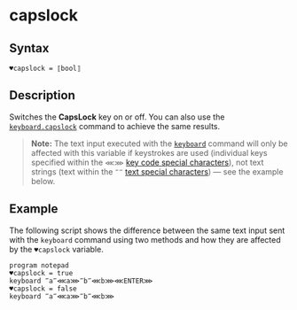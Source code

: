 # capslock

## Syntax

```G1ANT
♥capslock = ⟦bool⟧
```

## Description

Switches the **CapsLock** key on or off. You can also use the [`keyboard.capslock`](https://manual.g1ant.com/link/G1ANT.Language/G1ANT.Addon.Core/Commands/KeyboardCapsLockCommand.md) command to achieve the same results.

> **Note:** The text input executed with the [`keyboard`](https://manual.g1ant.com/link/G1ANT.Language/G1ANT.Addon.Core/Commands/KeyboardCommand.md) command will only be affected with this variable if keystrokes are used (individual keys specified within the `⋘⋙` [key code special characters](https://manual.g1ant.com/link/G1ANT.Manual/appendices/special-characters/key-code.md)), not text strings (text within the `‴‴` [text special characters](https://manual.g1ant.com/link/G1ANT.Manual/appendices/special-characters/text.md)) — see the example below.

## Example

The following script shows the difference between the same text input sent with the `keyboard` command using two methods and how they are affected by the `♥capslock` variable.

```G1ANT
program notepad
♥capslock = true
keyboard ‴a‴⋘a⋙‴b‴⋘b⋙⋘ENTER⋙
♥capslock = false
keyboard ‴a‴⋘a⋙‴b‴⋘b⋙
```
